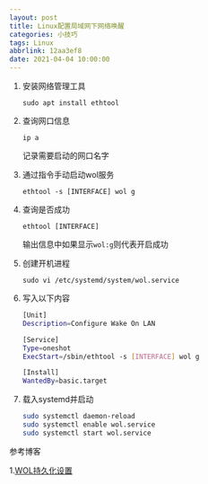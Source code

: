 ```yaml
---
layout: post
title: Linux配置局域网下网络唤醒
categories: 小技巧
tags: Linux
abbrlink: 12aa3ef8
date: 2021-04-04 10:00:00
---
```


1. 安装网络管理工具

   `sudo apt install ethtool`

2. 查询网口信息

   `ip a`

   记录需要启动的网口名字

3. 通过指令手动启动wol服务

   `ethtool -s [INTERFACE] wol g`

4. 查询是否成功

   `ethtool [INTERFACE]`

   输出信息中如果显示`wol:g`则代表开启成功

5. 创建开机进程

   `sudo vi /etc/systemd/system/wol.service`

6. 写入以下内容

   ```bash
   [Unit]
   Description=Configure Wake On LAN
   
   [Service]
   Type=oneshot
   ExecStart=/sbin/ethtool -s [INTERFACE] wol g
   
   [Install]
   WantedBy=basic.target
   ```

7. 载入systemd并启动

   ```bash
   sudo systemctl daemon-reload
   sudo systemctl enable wol.service
   sudo systemctl start wol.service
   ```

参考博客

1.[WOL持久化设置](https://my.oschina.net/u/4408675/blog/4450878)
